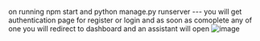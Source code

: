 on running npm start and python manage.py runserver --- you will get authentication page for register or login and as soon as comoplete any of one you will redirect to dashboard and an assistant will open ![image](https://github.com/user-attachments/assets/362d1bf7-1154-46d0-9222-fa4eb30a0f5c)
